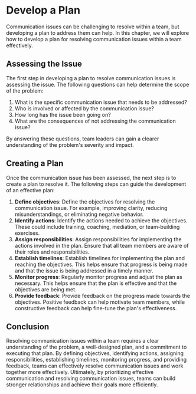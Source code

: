 # Develop a Plan

Communication issues can be challenging to resolve within a team, but developing a plan to address them can help. In this chapter, we will explore how to develop a plan for resolving communication issues within a team effectively.

## Assessing the Issue

The first step in developing a plan to resolve communication issues is assessing the issue. The following questions can help determine the scope of the problem:

1. What is the specific communication issue that needs to be addressed? 
2. Who is involved or affected by the communication issue?
3. How long has the issue been going on?
4. What are the consequences of not addressing the communication issue?

By answering these questions, team leaders can gain a clearer understanding of the problem's severity and impact.

## Creating a Plan

Once the communication issue has been assessed, the next step is to create a plan to resolve it. The following steps can guide the development of an effective plan:

1. **Define objectives**: Define the objectives for resolving the communication issue. For example, improving clarity, reducing misunderstandings, or eliminating negative behavior.
2. **Identify actions**: Identify the actions needed to achieve the objectives. These could include training, coaching, mediation, or team-building exercises.
3. **Assign responsibilities**: Assign responsibilities for implementing the actions involved in the plan. Ensure that all team members are aware of their roles and responsibilities.
4. **Establish timelines**: Establish timelines for implementing the plan and reaching the objectives. This helps ensure that progress is being made and that the issue is being addressed in a timely manner.
5. **Monitor progress**: Regularly monitor progress and adjust the plan as necessary. This helps ensure that the plan is effective and that the objectives are being met.
6. **Provide feedback**: Provide feedback on the progress made towards the objectives. Positive feedback can help motivate team members, while constructive feedback can help fine-tune the plan's effectiveness.

## Conclusion

Resolving communication issues within a team requires a clear understanding of the problem, a well-designed plan, and a commitment to executing that plan. By defining objectives, identifying actions, assigning responsibilities, establishing timelines, monitoring progress, and providing feedback, teams can effectively resolve communication issues and work together more effectively. Ultimately, by prioritizing effective communication and resolving communication issues, teams can build stronger relationships and achieve their goals more efficiently.
